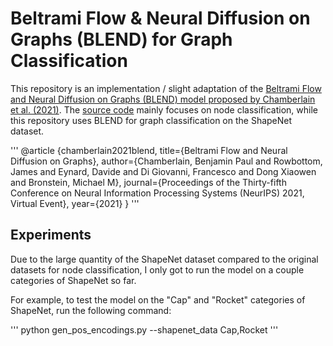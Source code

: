 # Beltrami Flow & Neural Diffusion on Graphs (BLEND) for Graph Classification
This repository is an implementation / slight adaptation of the [Beltrami Flow and Neural Diffusion on Graphs (BLEND) model proposed by Chamberlain et al. (2021)](https://arxiv.org/pdf/2110.09443.pdf). The [source code](https://github.com/twitter-research/graph-neural-pde) mainly focuses on node classification, while this repository uses BLEND for graph classification on the ShapeNet dataset.

'''
@article
{chamberlain2021blend,
  title={Beltrami Flow and Neural Diffusion on Graphs},
  author={Chamberlain, Benjamin Paul and Rowbottom, James and Eynard, Davide and Di Giovanni, Francesco and Dong Xiaowen and Bronstein, Michael M},
  journal={Proceedings of the Thirty-fifth Conference on Neural Information Processing Systems (NeurIPS) 2021, Virtual Event},
  year={2021}
}
'''

## Experiments
Due to the large quantity of the ShapeNet dataset compared to the original datasets for node classification, I only got to run the model on a couple categories of ShapeNet so far.

For example, to test the model on the "Cap" and "Rocket" categories of ShapeNet, run the following command:

'''
python gen_pos_encodings.py --shapenet_data Cap,Rocket
'''
